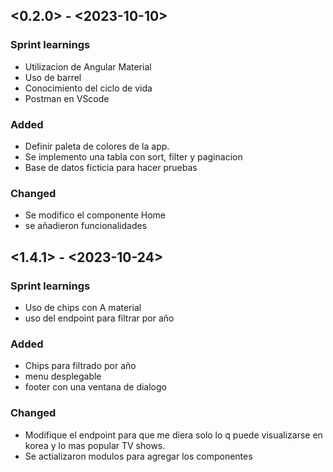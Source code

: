 ## <0.2.0> - <2023-10-10>

### Sprint learnings
- Utilizacion de Angular Material
- Uso de barrel
- Conocimiento del ciclo de vida
- Postman en VScode  


### Added
- Definir paleta de colores de la app.
- Se implemento una tabla con sort, filter y paginacion
- Base de datos ficticia para hacer pruebas 

### Changed
- Se modifico el componente Home
- se añadieron funcionalidades 

## <1.4.1> - <2023-10-24>

### Sprint learnings
- Uso de chips con A material
- uso del endpoint para filtrar por año  


### Added
- Chips para filtrado por año
- menu desplegable 
- footer con una ventana de dialogo

### Changed
- Modifique el endpoint para que me diera solo lo q puede visualizarse en korea y lo mas popular TV shows. 
- Se actializaron modulos para agregar los componentes 


